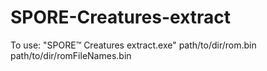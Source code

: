 # SPORE-Creatures-extract
To use: "SPORE™ Creatures extract.exe" path/to/dir/rom.bin path/to/dir/romFileNames.bin